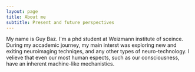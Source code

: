 ```yaml
---
layout: page
title: About me
subtitle: Present and future perspectives
---
```


My name is Guy Baz. I'm a phd student at Weizmann institute of sceince.
During my accademic journey, my main interst was exploring new and exiting neuroimaging techniqes, and any other types of neuro-technology.
I velieve that even our most human espects, such as our consciousness, have an inherent machine-like mechanistics.